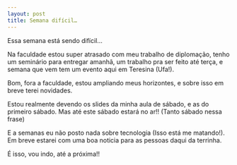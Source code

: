 ```yaml
---
layout: post
title: Semana difícil…
---
```


Essa semana está sendo difícil…

Na faculdade estou super atrasado com meu trabalho de diplomação, tenho um seminário para entregar amanhã, um trabalho pra ser feito até terça, e semana que vem tem um evento aqui em Teresina (Ufa!).

Bom, fora a faculdade, estou ampliando meus horizontes, e sobre isso em breve terei novidades.

Estou realmente devendo os slides da minha aula de sábado, e as do primeiro sábado. Mas até este sábado estará no ar!! (Tanto sábado nessa frase)

E a semanas eu não posto nada sobre tecnologia (Isso está me matando!). Em breve estarei com uma boa noticia para as pessoas daqui da terrinha.

É isso, vou indo, até a próxima!!
